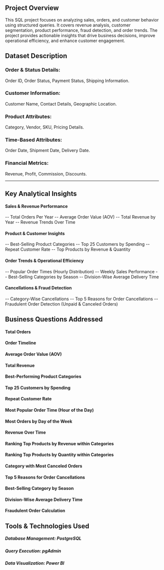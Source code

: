 ## Project Overview
This SQL project focuses on analyzing sales, orders, and customer behavior using structured queries. It covers revenue analysis, customer segmentation, product performance, fraud detection, and order trends. The project provides actionable insights that drive business decisions, improve operational efficiency, and enhance customer engagement.


## Dataset Description

### Order & Status Details:
Order ID, Order Status, Payment Status, Shipping Information.
### Customer Information:
Customer Name, Contact Details, Geographic Location.
### Product Attributes:
Category, Vendor, SKU, Pricing Details.
### Time-Based Attributes:
Order Date, Shipment Date, Delivery Date.
### Financial Metrics:
Revenue, Profit, Commission, Discounts.

-----------

## Key Analytical Insights

#### Sales & Revenue Performance
-- Total Orders Per Year
-- Average Order Value (AOV)
-- Total Revenue by Year
-- Revenue Trends Over Time
#### Product & Customer Insights
-- Best-Selling Product Categories
-- Top 25 Customers by Spending
-- Repeat Customer Rate
-- Top Products by Revenue & Quantity
#### Order Trends & Operational Efficiency
-- Popular Order Times (Hourly Distribution)
-- Weekly Sales Performance
-- Best-Selling Categories by Season
-- Division-Wise Average Delivery Time
#### Cancellations & Fraud Detection
-- Category-Wise Cancellations
-- Top 5 Reasons for Order Cancellations
-- Fraudulent Order Detection (Unpaid & Canceled Orders)


## Business Questions Addressed

 #### Total Orders
 #### Order Timeline
 #### Average Order Value (AOV)
 #### Total Revenue
 #### Best-Performing Product Categories
 #### Top 25 Customers by Spending
 #### Repeat Customer Rate
 #### Most Popular Order Time (Hour of the Day)
 #### Most Orders by Day of the Week
 #### Revenue Over Time
 #### Ranking Top Products by Revenue within Categories
 #### Ranking Top Products by Quantity within Categories
 #### Category with Most Canceled Orders
 #### Top 5 Reasons for Order Cancellations
 #### Best-Selling Category by Season
 #### Division-Wise Average Delivery Time
 #### Fraudulent Order Calculation


## Tools & Technologies Used

##### Database Management: PostgreSQL
##### Query Execution: pgAdmin
##### Data Visualization: Power BI
